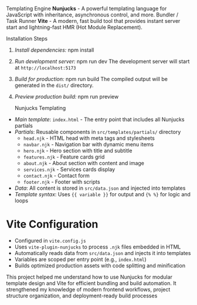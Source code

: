  Templating Engine
**Nunjucks** - A powerful templating language for JavaScript with inheritance, asynchronous control, and more.
 Bundler / Task Runner
**Vite** - A modern, fast build tool that provides instant server start and lightning-fast HMR (Hot Module Replacement).

 Installation Steps
1. *Install dependencies:*
   npm install

2. *Run development server:*
   npm run dev
   The development server will start at `http://localhost:5173`

3. *Build for production:*
   npm run build
   The compiled output will be generated in the `dist/` directory.

4. *Preview production build:*
   npm run preview

   Nunjucks Templating
- *Main template*: `index.html` - The entry point that includes all Nunjucks partials
- *Partials*: Reusable components in `src/templates/partials/` directory
  - `head.njk` - HTML head with meta tags and stylesheets
  - `navbar.njk` - Navigation bar with dynamic menu items
  - `hero.njk` - Hero section with title and subtitle
  - `features.njk` - Feature cards grid
  - `about.njk` - About section with content and image
  - `services.njk` - Services cards display
  - `contact.njk` - Contact form
  - `footer.njk` - Footer with scripts
- *Data*: All content is stored in `src/data.json` and injected into templates
- *Template syntax*: Uses `{{ variable }}` for output and `{% %}` for logic and loops

# Vite Configuration
- Configured in `vite.config.js`
- Uses `vite-plugin-nunjucks` to process `.njk` files embedded in HTML
- Automatically reads data from `src/data.json` and injects it into templates
- Variables are scoped per entry point (e.g., `index.html`)
- Builds optimized production assets with code splitting and minification


This project helped me understand how to use Nunjucks for modular template design and Vite for efficient bundling and build automation. It strengthened my knowledge of modern frontend workflows, project structure organization, and deployment-ready build processes
